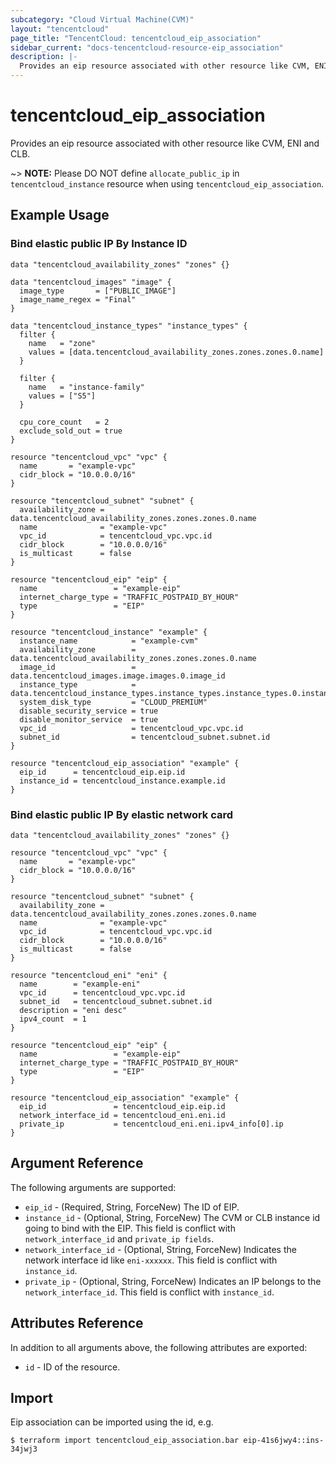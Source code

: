 ```yaml
---
subcategory: "Cloud Virtual Machine(CVM)"
layout: "tencentcloud"
page_title: "TencentCloud: tencentcloud_eip_association"
sidebar_current: "docs-tencentcloud-resource-eip_association"
description: |-
  Provides an eip resource associated with other resource like CVM, ENI and CLB.
---
```


# tencentcloud_eip_association

Provides an eip resource associated with other resource like CVM, ENI and CLB.

~> **NOTE:** Please DO NOT define `allocate_public_ip` in `tencentcloud_instance` resource when using `tencentcloud_eip_association`.

## Example Usage

### Bind elastic public IP By Instance ID

```hcl
data "tencentcloud_availability_zones" "zones" {}

data "tencentcloud_images" "image" {
  image_type       = ["PUBLIC_IMAGE"]
  image_name_regex = "Final"
}

data "tencentcloud_instance_types" "instance_types" {
  filter {
    name   = "zone"
    values = [data.tencentcloud_availability_zones.zones.zones.0.name]
  }

  filter {
    name   = "instance-family"
    values = ["S5"]
  }

  cpu_core_count   = 2
  exclude_sold_out = true
}

resource "tencentcloud_vpc" "vpc" {
  name       = "example-vpc"
  cidr_block = "10.0.0.0/16"
}

resource "tencentcloud_subnet" "subnet" {
  availability_zone = data.tencentcloud_availability_zones.zones.zones.0.name
  name              = "example-vpc"
  vpc_id            = tencentcloud_vpc.vpc.id
  cidr_block        = "10.0.0.0/16"
  is_multicast      = false
}

resource "tencentcloud_eip" "eip" {
  name                 = "example-eip"
  internet_charge_type = "TRAFFIC_POSTPAID_BY_HOUR"
  type                 = "EIP"
}

resource "tencentcloud_instance" "example" {
  instance_name            = "example-cvm"
  availability_zone        = data.tencentcloud_availability_zones.zones.zones.0.name
  image_id                 = data.tencentcloud_images.image.images.0.image_id
  instance_type            = data.tencentcloud_instance_types.instance_types.instance_types.0.instance_type
  system_disk_type         = "CLOUD_PREMIUM"
  disable_security_service = true
  disable_monitor_service  = true
  vpc_id                   = tencentcloud_vpc.vpc.id
  subnet_id                = tencentcloud_subnet.subnet.id
}

resource "tencentcloud_eip_association" "example" {
  eip_id      = tencentcloud_eip.eip.id
  instance_id = tencentcloud_instance.example.id
}
```

### Bind elastic public IP By elastic network card

```hcl
data "tencentcloud_availability_zones" "zones" {}

resource "tencentcloud_vpc" "vpc" {
  name       = "example-vpc"
  cidr_block = "10.0.0.0/16"
}

resource "tencentcloud_subnet" "subnet" {
  availability_zone = data.tencentcloud_availability_zones.zones.zones.0.name
  name              = "example-vpc"
  vpc_id            = tencentcloud_vpc.vpc.id
  cidr_block        = "10.0.0.0/16"
  is_multicast      = false
}

resource "tencentcloud_eni" "eni" {
  name        = "example-eni"
  vpc_id      = tencentcloud_vpc.vpc.id
  subnet_id   = tencentcloud_subnet.subnet.id
  description = "eni desc"
  ipv4_count  = 1
}

resource "tencentcloud_eip" "eip" {
  name                 = "example-eip"
  internet_charge_type = "TRAFFIC_POSTPAID_BY_HOUR"
  type                 = "EIP"
}

resource "tencentcloud_eip_association" "example" {
  eip_id               = tencentcloud_eip.eip.id
  network_interface_id = tencentcloud_eni.eni.id
  private_ip           = tencentcloud_eni.eni.ipv4_info[0].ip
}
```

## Argument Reference

The following arguments are supported:

* `eip_id` - (Required, String, ForceNew) The ID of EIP.
* `instance_id` - (Optional, String, ForceNew) The CVM or CLB instance id going to bind with the EIP. This field is conflict with `network_interface_id` and `private_ip fields`.
* `network_interface_id` - (Optional, String, ForceNew) Indicates the network interface id like `eni-xxxxxx`. This field is conflict with `instance_id`.
* `private_ip` - (Optional, String, ForceNew) Indicates an IP belongs to the `network_interface_id`. This field is conflict with `instance_id`.

## Attributes Reference

In addition to all arguments above, the following attributes are exported:

* `id` - ID of the resource.



## Import

Eip association can be imported using the id, e.g.

```
$ terraform import tencentcloud_eip_association.bar eip-41s6jwy4::ins-34jwj3
```

